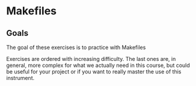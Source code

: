# Makefiles



## Goals

The goal of these exercises is to practice with Makefiles

Exercises are ordered with increasing difficulty. The last ones are, in general, more complex for what we actually need in this course, but could be useful for your project or if you want to really master the use of this instrument.


